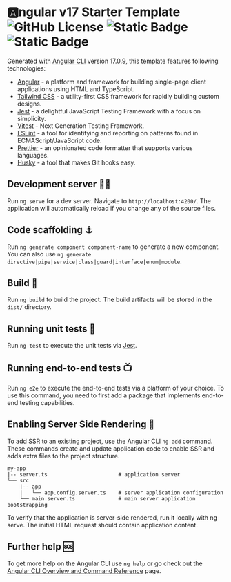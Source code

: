 # 🅰️ngular v17 Starter Template ![GitHub License](https://img.shields.io/github/license/WEBO-Digital/angular-v17-starter) ![Static Badge](https://img.shields.io/badge/-20.10.0-g?style=&logo=node.js&logoColor=white) ![Static Badge](https://img.shields.io/badge/PRs-welcome-g)

Generated with [Angular CLI](https://github.com/angular/angular-cli) version 17.0.9, this template features following technologies:

- [Angular](https://angular.io/) - a platform and framework for building single-page client applications using HTML and TypeScript.
- [Tailwind CSS](https://tailwindcss.com/) - a utility-first CSS framework for rapidly building custom designs.
- [Jest](https://jestjs.io/) - a delightful JavaScript Testing Framework with a focus on simplicity.
- [Vitest](https://vitest.dev/) - Next Generation Testing Framework.
- [ESLint](https://eslint.org/) - a tool for identifying and reporting on patterns found in ECMAScript/JavaScript code.
- [Prettier](https://prettier.io/) - an opinionated code formatter that supports various languages.
- [Husky](https://typicode.github.io/husky/) - a tool that makes Git hooks easy.

## Development server 🧑‍💻

Run `ng serve` for a dev server. Navigate to `http://localhost:4200/`. The application will automatically reload if you change any of the source files.

## Code scaffolding ⚓

Run `ng generate component component-name` to generate a new component. You can also use `ng generate directive|pipe|service|class|guard|interface|enum|module`.

## Build 🔨

Run `ng build` to build the project. The build artifacts will be stored in the `dist/` directory.

## Running unit tests 🧪

Run `ng test` to execute the unit tests via [Jest](https://jestjs.io/).

## Running end-to-end tests 📺

Run `ng e2e` to execute the end-to-end tests via a platform of your choice. To use this command, you need to first add a package that implements end-to-end testing capabilities.

## Enabling Server Side Rendering 💽

To add SSR to an existing project, use the Angular CLI `ng add` command.
These commands create and update application code to enable SSR and adds extra files to the project structure.

```
my-app
|-- server.ts                       # application server
└── src
    |-- app
    |   └── app.config.server.ts    # server application configuration
    └── main.server.ts              # main server application bootstrapping
```

To verify that the application is server-side rendered, run it locally with ng serve. The initial HTML request should contain application content.

## Further help 🆘

To get more help on the Angular CLI use `ng help` or go check out the [Angular CLI Overview and Command Reference](https://angular.io/cli) page.
